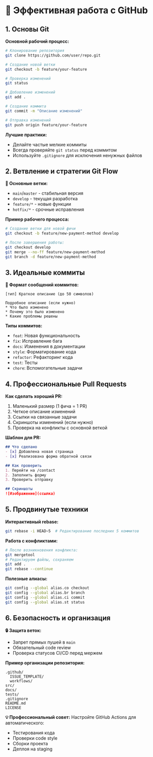# 🚀 Эффективная работа с GitHub

## 1. Основы Git
**Основной рабочий процесс:**
```bash
# Клонирование репозитория
git clone https://github.com/user/repo.git

# Создание новой ветки
git checkout -b feature/your-feature

# Проверка изменений
git status

# Добавление изменений
git add .

# Создание коммита
git commit -m "Описание изменений"

# Отправка изменений
git push origin feature/your-feature
```

**Лучшие практики:**
- Делайте частые мелкие коммиты
- Всегда проверяйте `git status` перед коммитом
- Используйте `.gitignore` для исключения ненужных файлов

## 2. Ветвление и стратегии Git Flow

**🌿 Основные ветки:**
- `main`/`master` - стабильная версия
- `develop` - текущая разработка
- `feature/*` - новые функции
- `hotfix/*` - срочные исправления

**Пример рабочего процесса:**
```bash
# Создание ветки для новой фичи
git checkout -b feature/new-payment-method develop

# После завершения работы:
git checkout develop
git merge --no-ff feature/new-payment-method
git branch -d feature/new-payment-method
```

## 3. Идеальные коммиты

**📝 Формат сообщений коммитов:**
```
[тип] Краткое описание (до 50 символов)

Подробное описание (если нужно)
* Что было изменено
* Почему это было изменено
* Какие проблемы решены
```

**Типы коммитов:**
- `feat`: Новая функциональность
- `fix`: Исправление бага
- `docs`: Изменения в документации
- `style`: Форматирование кода
- `refactor`: Рефакторинг кода
- `test`: Тесты
- `chore`: Вспомогательные задачи

## 4. Профессиональные Pull Requests

**Как сделать хороший PR:**
1. Маленький размер (1 фича = 1 PR)
2. Четкое описание изменений
3. Ссылки на связанные задачи
4. Скриншоты изменений (если нужно)
5. Проверка на конфликты с основной веткой

**Шаблон для PR:**
```markdown
## Что сделано
- [x] Добавлена новая страница
- [x] Реализована форма обратной связи

## Как проверить
1. Перейти на /contact
2. Заполнить форму
3. Проверить отправку

## Скриншоты
![Изображение](ссылка)
```

## 5. Продвинутые техники

**Интерактивный rebase:**
```bash
git rebase -i HEAD~5  # Редактирование последних 5 коммитов
```

**Работа с конфликтами:**
```bash
# После возникновения конфликта:
git mergetool
# Редактируем файлы, сохраняем
git add .
git rebase --continue
```

**Полезные алиасы:**
```bash
git config --global alias.co checkout
git config --global alias.br branch
git config --global alias.ci commit
git config --global alias.st status
```

## 6. Безопасность и организация

**🔒 Защита веток:**
- Запрет прямых пушей в `main`
- Обязательный code review
- Проверка статусов CI/CD перед мержем

**Пример организации репозитория:**
```
.github/
  ISSUE_TEMPLATE/
  workflows/
src/
docs/
tests/
.gitignore
README.md
LICENSE
```

**💡 Профессиональный совет:** Настройте GitHub Actions для автоматического:
- Тестирования кода
- Проверки code style
- Сборки проекта
- Деплоя на staging